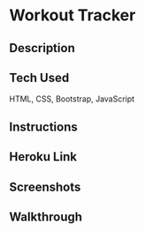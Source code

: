 # Workout Tracker

## Description

## Tech Used

HTML, CSS, Bootstrap, JavaScript

## Instructions

## Heroku Link

## Screenshots

## Walkthrough
